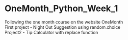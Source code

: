 # OneMonth_Python_Week_1
 Following the one month course on the website OneMonth<br/>
First project - Night Out Suggestion using random.choice<br/>
Project2 - Tip Calculator with replace function 
